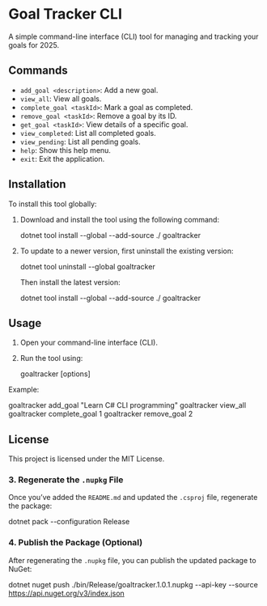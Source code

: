 ﻿# Goal Tracker CLI

A simple command-line interface (CLI) tool for managing and tracking your goals for 2025.

## Commands

- `add_goal <description>`: Add a new goal.
- `view_all`: View all goals.
- `complete_goal <taskId>`: Mark a goal as completed.
- `remove_goal <taskId>`: Remove a goal by its ID.
- `get_goal <taskId>`: View details of a specific goal.
- `view_completed`: List all completed goals.
- `view_pending`: List all pending goals.
- `help`: Show this help menu.
- `exit`: Exit the application.

## Installation

To install this tool globally:

1. Download and install the tool using the following command:
   
   dotnet tool install --global --add-source ./ goaltracker
   

2. To update to a newer version, first uninstall the existing version:
   
   dotnet tool uninstall --global goaltracker
  
   Then install the latest version:
  
   dotnet tool install --global --add-source ./ goaltracker
 

## Usage

1. Open your command-line interface (CLI).
2. Run the tool using:
   
   goaltracker <command> [options]
   
   
Example:

goaltracker add_goal "Learn C# CLI programming"
goaltracker view_all
goaltracker complete_goal 1
goaltracker remove_goal 2


## License

This project is licensed under the MIT License.


### 3. **Regenerate the `.nupkg` File**

Once you’ve added the `README.md` and updated the `.csproj` file, regenerate the package:

dotnet pack --configuration Release


### 4. **Publish the Package (Optional)**

After regenerating the `.nupkg` file, you can publish the updated package to NuGet:

dotnet nuget push ./bin/Release/goaltracker.1.0.1.nupkg --api-key <Your-API-Key> --source https://api.nuget.org/v3/index.json

